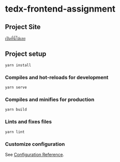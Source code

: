 # tedx-frontend-assignment

## Project Site
[เปิดที่นี่ได้เลย](https://pawsup.netlify.app)

## Project setup
```
yarn install
```

### Compiles and hot-reloads for development
```
yarn serve
```

### Compiles and minifies for production
```
yarn build
```

### Lints and fixes files
```
yarn lint
```

### Customize configuration
See [Configuration Reference](https://cli.vuejs.org/config/).
